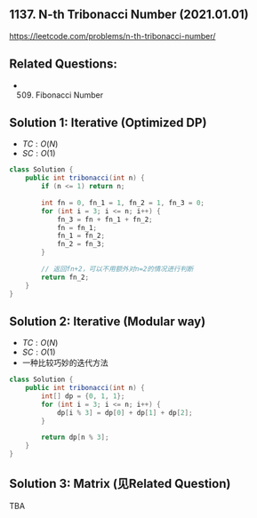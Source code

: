 ## 1137. N-th Tribonacci Number (2021.01.01)

https://leetcode.com/problems/n-th-tribonacci-number/

## Related Questions:
- 509. Fibonacci Number

## Solution 1: Iterative (Optimized DP)

- $TC:O(N)$
- $SC:O(1)$

```java
class Solution {
    public int tribonacci(int n) {
        if (n <= 1) return n;
        
        int fn = 0, fn_1 = 1, fn_2 = 1, fn_3 = 0;
        for (int i = 3; i <= n; i++) {
            fn_3 = fn + fn_1 + fn_2;
            fn = fn_1;
            fn_1 = fn_2;
            fn_2 = fn_3;
        }
        
        // 返回fn+2，可以不用额外对n=2的情况进行判断
        return fn_2;
    }
}
```

## Solution 2: Iterative (Modular way)

- $TC:O(N)$
- $SC:O(1)$
- 一种比较巧妙的迭代方法

```java
class Solution {
    public int tribonacci(int n) {
        int[] dp = {0, 1, 1};
        for (int i = 3; i <= n; i++) {
            dp[i % 3] = dp[0] + dp[1] + dp[2];
        }
        
        return dp[n % 3];
    }
}
```

## Solution 3: Matrix (见Related Question)

TBA